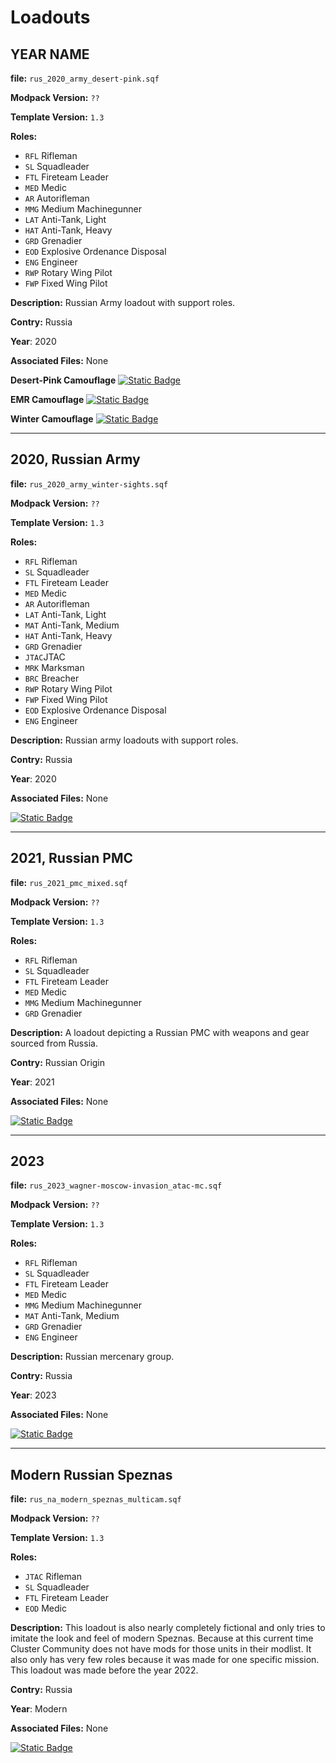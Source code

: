 # Loadouts

<!--Divider-->
## YEAR NAME
**file:** `rus_2020_army_desert-pink.sqf`

**Modpack Version:** `??`

**Template Version:** `1.3`

**Roles:** 
- `RFL` Rifleman
- `SL` Squadleader
- `FTL` Fireteam Leader
- `MED` Medic
- `AR` Autorifleman
- `MMG` Medium Machinegunner
- `LAT` Anti-Tank, Light
- `HAT` Anti-Tank, Heavy
- `GRD` Grenadier
- `EOD` Explosive Ordenance Disposal
- `ENG` Engineer
- `RWP` Rotary Wing Pilot
- `FWP` Fixed Wing Pilot

**Description:**
Russian Army loadout with support roles.

**Contry:** Russia

**Year**: 2020

**Associated Files:**
None

**Desert-Pink Camouflage**
<a href="https://github.com/clustermod/HCMF3-Loadouts/blob/master/loadouts/russia/loadouts/rus_2020_army_desert-pink.sqf">
  <img alt="Static Badge" src="https://img.shields.io/badge/File-Download_(CTRL_%2B_S)-orange?style=flat-square">
</a>

**EMR Camouflage**
<a href="https://github.com/clustermod/HCMF3-Loadouts/blob/master/loadouts/russia/loadouts/rus_2020_army_emr.sqf">
  <img alt="Static Badge" src="https://img.shields.io/badge/File-Download_(CTRL_%2B_S)-orange?style=flat-square">
</a>

**Winter Camouflage**
<a href="https://github.com/clustermod/HCMF3-Loadouts/blob/master/loadouts/russia/loadouts/rus_2020_army_winter.sqf">
  <img alt="Static Badge" src="https://img.shields.io/badge/File-Download_(CTRL_%2B_S)-orange?style=flat-square">
</a>

---

## 2020, Russian Army
**file:** `rus_2020_army_winter-sights.sqf`

**Modpack Version:** `??`

**Template Version:** `1.3`

**Roles:** 
- `RFL` Rifleman
- `SL` Squadleader
- `FTL` Fireteam Leader
- `MED` Medic
- `AR` Autorifleman
- `LAT` Anti-Tank, Light
- `MAT` Anti-Tank, Medium
- `HAT` Anti-Tank, Heavy
- `GRD` Grenadier
- `JTAC`JTAC
- `MRK` Marksman
- `BRC` Breacher
- `RWP` Rotary Wing Pilot
- `FWP` Fixed Wing Pilot
- `EOD` Explosive Ordenance Disposal
- `ENG` Engineer

**Description:**
Russian army loadouts with support roles. 

**Contry:** Russia

**Year**: 2020

**Associated Files:**
None

<!--Change FILENAME and COUNTRYNAME in link in `href` below!-->
<a href="https://github.com/clustermod/HCMF3-Loadouts/blob/master/loadouts/russia/loadouts/rus_2020_army_winter-sights.sqf.sqf">
  <img alt="Static Badge" src="https://img.shields.io/badge/File-Download_(CTRL_%2B_S)-orange?style=flat-square">
</a>

--- 
<!--Divider-->
## 2021, Russian PMC
**file:** `rus_2021_pmc_mixed.sqf`

**Modpack Version:** `??`

**Template Version:** `1.3`

**Roles:**
- `RFL` Rifleman
- `SL` Squadleader
- `FTL` Fireteam Leader
- `MED` Medic
- `MMG` Medium Machinegunner
- `GRD` Grenadier

**Description:**
A loadout depicting a Russian PMC with weapons and gear sourced from Russia. 

**Contry:** Russian Origin

**Year**: 2021

**Associated Files:**
None 

<a href="https://github.com/clustermod/HCMF3-Loadouts/blob/master/loadouts/russia/loadouts/rus_2021_pmc_mixed.sqf">
  <img alt="Static Badge" src="https://img.shields.io/badge/File-Download_(CTRL_%2B_S)-orange?style=flat-square">
</a>

--- 
<!--Divider-->
## 2023
**file:** `rus_2023_wagner-moscow-invasion_atac-mc.sqf`

**Modpack Version:** `??`

**Template Version:** `1.3`

**Roles:** 
- `RFL` Rifleman
- `SL` Squadleader
- `FTL` Fireteam Leader
- `MED` Medic
- `MMG` Medium Machinegunner
- `MAT` Anti-Tank, Medium
- `GRD` Grenadier
- `ENG` Engineer

**Description:**
Russian mercenary group.

**Contry:** Russia

**Year**: 2023

**Associated Files:**
None


<a href="https://github.com/clustermod/HCMF3-Loadouts/blob/master/loadouts/russia/loadouts/rus_2023_wagner-moscow-invasion_atac-mc.sqf">
  <img alt="Static Badge" src="https://img.shields.io/badge/File-Download_(CTRL_%2B_S)-orange?style=flat-square">
</a>

--- 
<!--Divider-->
## Modern Russian Speznas
**file:** `rus_na_modern_speznas_multicam.sqf`

**Modpack Version:** `??`

**Template Version:** `1.3`

**Roles:** 
- `JTAC` Rifleman
- `SL` Squadleader
- `FTL` Fireteam Leader
- `EOD` Medic

**Description:**
This loadout is also nearly completely fictional and only tries to imitate the look and feel of modern Speznas.
Because at this current time Cluster Community does not have mods for those units in their modlist.
It also only has very few roles because it was made for one specific mission. This loadout was made before the year 2022.

**Contry:** Russia

**Year**: Modern

**Associated Files:**
None


<a href="https://github.com/clustermod/HCMF3-Loadouts/blob/master/loadouts/russia/loadouts/rus_na_modern_speznas_multicam.sqf">
  <img alt="Static Badge" src="https://img.shields.io/badge/File-Download_(CTRL_%2B_S)-orange?style=flat-square">
</a>

